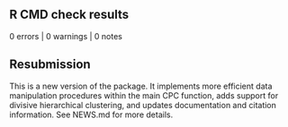 ## R CMD check results

0 errors | 0 warnings | 0 notes

## Resubmission

This is a new version of the package. It implements more efficient data manipulation procedures within the main CPC function, adds support for divisive hierarchical clustering, and updates documentation and citation information. See NEWS.md for more details.
